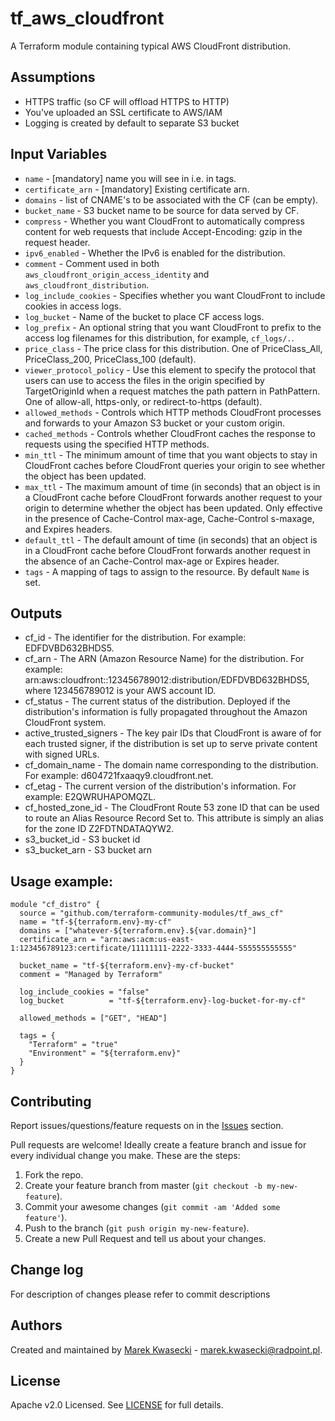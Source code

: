 # tf_aws_cloudfront
A Terraform module containing typical AWS CloudFront distribution.

## Assumptions
* HTTPS traffic (so CF will offload HTTPS to HTTP)
* You've uploaded an SSL certificate to AWS/IAM
* Logging is created by default to separate S3 bucket

## Input Variables
* `name` - [mandatory] name you will see in i.e. in tags.
* `certificate_arn` - [mandatory] Existing certificate arn.
* `domains` - list of CNAME's to be associated with the CF (can be empty).
* `bucket_name` - S3 bucket name to be source for data served by CF.
* `compress` - Whether you want CloudFront to automatically compress content for web requests that include Accept-Encoding: gzip in the request header.
* `ipv6_enabled` - Whether the IPv6 is enabled for the distribution.
* `comment` - Comment used in both `aws_cloudfront_origin_access_identity` and `aws_cloudfront_distribution`.
* `log_include_cookies` - Specifies whether you want CloudFront to include cookies in access logs.
* `log_bucket` - Name of the bucket to place CF access logs.
* `log_prefix` - An optional string that you want CloudFront to prefix to the access log filenames for this distribution, for example, `cf_logs/.`.
* `price_class` - The price class for this distribution. One of PriceClass_All, PriceClass_200, PriceClass_100 (default).
* `viewer_protocol_policy` - Use this element to specify the protocol that users can use to access the files in the origin specified by TargetOriginId when a request matches the path pattern in PathPattern. One of allow-all, https-only, or redirect-to-https (default).
* `allowed_methods` - Controls which HTTP methods CloudFront processes and forwards to your Amazon S3 bucket or your custom origin.
* `cached_methods` - Controls whether CloudFront caches the response to requests using the specified HTTP methods.
* `min_ttl` - The minimum amount of time that you want objects to stay in CloudFront caches before CloudFront queries your origin to see whether the object has been updated.
* `max_ttl` - The maximum amount of time (in seconds) that an object is in a CloudFront cache before CloudFront forwards another request to your origin to determine whether the object has been updated. Only effective in the presence of Cache-Control max-age, Cache-Control s-maxage, and Expires headers.
* `default_ttl` - The default amount of time (in seconds) that an object is in a CloudFront cache before CloudFront forwards another request in the absence of an Cache-Control max-age or Expires header.
* `tags` - A mapping of tags to assign to the resource. By default `Name` is set.

## Outputs
* cf_id - The identifier for the distribution. For example: EDFDVBD632BHDS5.
* cf_arn - The ARN (Amazon Resource Name) for the distribution. For example: arn:aws:cloudfront::123456789012:distribution/EDFDVBD632BHDS5, where 123456789012 is your AWS account ID.
* cf_status - The current status of the distribution. Deployed if the distribution's information is fully propagated throughout the Amazon CloudFront system.
* active_trusted_signers - The key pair IDs that CloudFront is aware of for each trusted signer, if the distribution is set up to serve private content with signed URLs.
* cf_domain_name - The domain name corresponding to the distribution. For example: d604721fxaaqy9.cloudfront.net.
* cf_etag - The current version of the distribution's information. For example: E2QWRUHAPOMQZL.
* cf_hosted_zone_id - The CloudFront Route 53 zone ID that can be used to route an Alias Resource Record Set to. This attribute is simply an alias for the zone ID Z2FDTNDATAQYW2.
* s3_bucket_id - S3 bucket id
* s3_bucket_arn - S3 bucket arn

## Usage example:
```
module "cf_distro" {
  source = "github.com/terraform-community-modules/tf_aws_cf"
  name = "tf-${terraform.env}-my-cf"
  domains = ["whatever-${terraform.env}.${var.domain}"]
  certificate_arn = "arn:aws:acm:us-east-1:123456789123:certificate/11111111-2222-3333-4444-555555555555"

  bucket_name = "tf-${terraform.env}-my-cf-bucket"
  comment = "Managed by Terraform"

  log_include_cookies = "false"
  log_bucket          = "tf-${terraform.env}-log-bucket-for-my-cf"

  allowed_methods = ["GET", "HEAD"]

  tags = {
    "Terraform" = "true"
    "Environment" = "${terraform.env}"
  }
}
```

## Contributing
Report issues/questions/feature requests on in the [Issues](https://github.com/terraform-community-modules/tf_aws_cf/issues) section.

Pull requests are welcome! Ideally create a feature branch and issue for every
individual change you make. These are the steps:

1. Fork the repo.
2. Create your feature branch from master (`git checkout -b my-new-feature`).
4. Commit your awesome changes (`git commit -am 'Added some feature'`).
5. Push to the branch (`git push origin my-new-feature`).
6. Create a new Pull Request and tell us about your changes.

## Change log
For description of changes please refer to commit descriptions

## Authors
Created and maintained by [Marek Kwasecki](https://github.com/kwach) - marek.kwasecki@radpoint.pl.

## License
Apache v2.0 Licensed. See [LICENSE](LICENSE) for full details.

